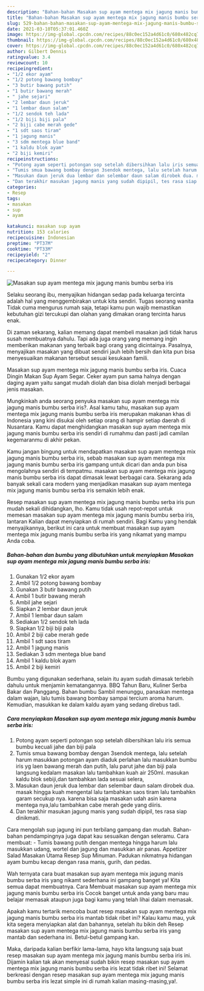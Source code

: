 ```yaml
---
description: "Bahan-bahan Masakan sup ayam mentega mix jagung manis bumbu serba iris yang lezat Untuk Jualan"
title: "Bahan-bahan Masakan sup ayam mentega mix jagung manis bumbu serba iris yang lezat Untuk Jualan"
slug: 529-bahan-bahan-masakan-sup-ayam-mentega-mix-jagung-manis-bumbu-serba-iris-yang-lezat-untuk-jualan
date: 2021-03-10T05:37:01.460Z
image: https://img-global.cpcdn.com/recipes/88c0ec152a4d61c0/680x482cq70/masakan-sup-ayam-mentega-mix-jagung-manis-bumbu-serba-iris-foto-resep-utama.jpg
thumbnail: https://img-global.cpcdn.com/recipes/88c0ec152a4d61c0/680x482cq70/masakan-sup-ayam-mentega-mix-jagung-manis-bumbu-serba-iris-foto-resep-utama.jpg
cover: https://img-global.cpcdn.com/recipes/88c0ec152a4d61c0/680x482cq70/masakan-sup-ayam-mentega-mix-jagung-manis-bumbu-serba-iris-foto-resep-utama.jpg
author: Gilbert Dennis
ratingvalue: 3.4
reviewcount: 10
recipeingredient:
- "1/2 ekor ayam"
- "1/2 potong bawang bombay"
- "3 butir bawang putih"
- "1 butir bawang merah"
- " jahe sejari"
- "2 lembar daun jeruk"
- "1 lembar daun salam"
- "1/2 sendok teh lada"
- "1/2 biji biji pala"
- "2 biji cabe merah gede"
- "1 sdt saos tiram"
- "1 jagung manis"
- "3 sdm mentega blue band"
- "1 kaldu blok ayam"
- "2 biji kemiri"
recipeinstructions:
- "Potong ayam seperti potongan sop setelah dibersihkan lalu iris semua bumbu kecuali jahe dan biji pala"
- "Tumis smua bawang bombay dengan 3sendok mentega, lalu setelah harum masukkan potongan ayam diaduk perlahan lalu masukkan bumbu iris yg laen bawang merah dan putih, lalu parut jahe dan biji pala langsung kedalam masakan lalu tambahkan kuah air 250ml. masukan kaldu blok sebiji,dan tambahkan lada sesuai selera,"
- "Masukan daun jeruk dua lembar dan selembar daun salam dirobek dua. masak hingga kuah mengental lalu tambahkan saos tiram lalu tambahkn garam secukup nya. karena bisa saja masakan udah asin karena mentega nya,lalu tambahkan cabe merah gede yang diiris."
- "Dan terakhir masukan jagung manis yang sudah dipipil, tes rasa siap dinikmati."
categories:
- Resep
tags:
- masakan
- sup
- ayam

katakunci: masakan sup ayam 
nutrition: 153 calories
recipecuisine: Indonesian
preptime: "PT37M"
cooktime: "PT33M"
recipeyield: "2"
recipecategory: Dinner

---
```



![Masakan sup ayam mentega mix jagung manis bumbu serba iris](https://img-global.cpcdn.com/recipes/88c0ec152a4d61c0/680x482cq70/masakan-sup-ayam-mentega-mix-jagung-manis-bumbu-serba-iris-foto-resep-utama.jpg)

Selaku seorang ibu, menyajikan hidangan sedap pada keluarga tercinta adalah hal yang menggembirakan untuk kita sendiri. Tugas seorang  wanita Tidak cuma mengurus rumah saja, tetapi kamu pun wajib memastikan kebutuhan gizi tercukupi dan olahan yang dimakan orang tercinta harus enak.

Di zaman  sekarang, kalian memang dapat membeli masakan jadi tidak harus susah membuatnya dahulu. Tapi ada juga orang yang memang ingin memberikan makanan yang terbaik bagi orang yang dicintainya. Pasalnya, menyajikan masakan yang dibuat sendiri jauh lebih bersih dan kita pun bisa menyesuaikan makanan tersebut sesuai kesukaan famili. 

Masakan sup ayam mentega mix jagung manis bumbu serba iris. Cuaca Dingin Makan Sup Ayam Segar. Ceker ayam pun sama halnya dengan daging ayam yaitu sangat mudah diolah dan bisa diolah menjadi berbagai jenis masakan.

Mungkinkah anda seorang penyuka masakan sup ayam mentega mix jagung manis bumbu serba iris?. Asal kamu tahu, masakan sup ayam mentega mix jagung manis bumbu serba iris merupakan makanan khas di Indonesia yang kini disukai oleh setiap orang di hampir setiap daerah di Nusantara. Kamu dapat menghidangkan masakan sup ayam mentega mix jagung manis bumbu serba iris sendiri di rumahmu dan pasti jadi camilan kegemaranmu di akhir pekan.

Kamu jangan bingung untuk mendapatkan masakan sup ayam mentega mix jagung manis bumbu serba iris, sebab masakan sup ayam mentega mix jagung manis bumbu serba iris gampang untuk dicari dan anda pun bisa mengolahnya sendiri di tempatmu. masakan sup ayam mentega mix jagung manis bumbu serba iris dapat dimasak lewat berbagai cara. Sekarang ada banyak sekali cara modern yang menjadikan masakan sup ayam mentega mix jagung manis bumbu serba iris semakin lebih enak.

Resep masakan sup ayam mentega mix jagung manis bumbu serba iris pun mudah sekali dihidangkan, lho. Kamu tidak usah repot-repot untuk memesan masakan sup ayam mentega mix jagung manis bumbu serba iris, lantaran Kalian dapat menyiapkan di rumah sendiri. Bagi Kamu yang hendak menyajikannya, berikut ini cara untuk membuat masakan sup ayam mentega mix jagung manis bumbu serba iris yang nikamat yang mampu Anda coba.

<!--inarticleads1-->

##### Bahan-bahan dan bumbu yang dibutuhkan untuk menyiapkan Masakan sup ayam mentega mix jagung manis bumbu serba iris:

1. Gunakan 1/2 ekor ayam
1. Ambil 1/2 potong bawang bombay
1. Gunakan 3 butir bawang putih
1. Ambil 1 butir bawang merah
1. Ambil  jahe sejari
1. Siapkan 2 lembar daun jeruk
1. Ambil 1 lembar daun salam
1. Sediakan 1/2 sendok teh lada
1. Siapkan 1/2 biji biji pala
1. Ambil 2 biji cabe merah gede
1. Ambil 1 sdt saos tiram
1. Ambil 1 jagung manis
1. Sediakan 3 sdm mentega blue band
1. Ambil 1 kaldu blok ayam
1. Ambil 2 biji kemiri


Bumbu yang digunakan sederhana, selain itu ayam sudah dimasak terlebih dahulu untuk menjamin kematangannya. BBQ Tahun Baru, Kuliner Serba Bakar dan Panggang. Bahan bumbu Sambil menunggu, panaskan mentega dalam wajan, lalu tumis bawang bombay sampai tercium aroma harum. Kemudian, masukkan ke dalam kaldu ayam yang sedang direbus tadi. 

<!--inarticleads2-->

##### Cara menyiapkan Masakan sup ayam mentega mix jagung manis bumbu serba iris:

1. Potong ayam seperti potongan sop setelah dibersihkan lalu iris semua bumbu kecuali jahe dan biji pala
1. Tumis smua bawang bombay dengan 3sendok mentega, lalu setelah harum masukkan potongan ayam diaduk perlahan lalu masukkan bumbu iris yg laen bawang merah dan putih, lalu parut jahe dan biji pala langsung kedalam masakan lalu tambahkan kuah air 250ml. masukan kaldu blok sebiji,dan tambahkan lada sesuai selera,
1. Masukan daun jeruk dua lembar dan selembar daun salam dirobek dua. masak hingga kuah mengental lalu tambahkan saos tiram lalu tambahkn garam secukup nya. karena bisa saja masakan udah asin karena mentega nya,lalu tambahkan cabe merah gede yang diiris.
1. Dan terakhir masukan jagung manis yang sudah dipipil, tes rasa siap dinikmati.


Cara mengolah sup jagung ini pun terbilang gampang dan mudah. Bahan-bahan pendampingnya juga dapat kau sesuaikan dengan seleramu. Cara membuat: - Tumis bawang putih dengan mentega hingga harum lalu masukkan udang, wortel dan jagung dan masukkan air panas. Appetizer Salad Masakan Utama Resep Sup Minuman. Padukan nikmatnya hidangan ayam bumbu kecap dengan rasa manis, gurih, dan pedas. 

Wah ternyata cara buat masakan sup ayam mentega mix jagung manis bumbu serba iris yang nikamt sederhana ini gampang banget ya! Kita semua dapat membuatnya. Cara Membuat masakan sup ayam mentega mix jagung manis bumbu serba iris Cocok banget untuk anda yang baru mau belajar memasak ataupun juga bagi kamu yang telah lihai dalam memasak.

Apakah kamu tertarik mencoba buat resep masakan sup ayam mentega mix jagung manis bumbu serba iris mantab tidak ribet ini? Kalau kamu mau, yuk kita segera menyiapkan alat dan bahannya, setelah itu bikin deh Resep masakan sup ayam mentega mix jagung manis bumbu serba iris yang mantab dan sederhana ini. Betul-betul gampang kan. 

Maka, daripada kalian berfikir lama-lama, hayo kita langsung saja buat resep masakan sup ayam mentega mix jagung manis bumbu serba iris ini. Dijamin kalian tak akan menyesal sudah bikin resep masakan sup ayam mentega mix jagung manis bumbu serba iris lezat tidak ribet ini! Selamat berkreasi dengan resep masakan sup ayam mentega mix jagung manis bumbu serba iris lezat simple ini di rumah kalian masing-masing,ya!.


